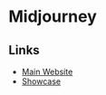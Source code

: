 # Midjourney

## Links

- [Main Website](https://midjourney.com)
- [Showcase](https://midjourney.com/showcase)

<!--
https://openai.com/dall-e-2
https://jasper.ai/art
https://prompthunt.com
https://gencraft.com
https://imagine.art
https://starryai.com
-->
